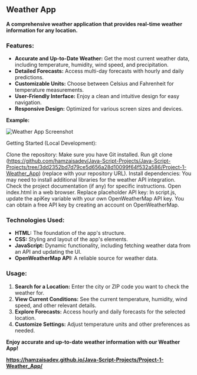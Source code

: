 ## **Weather App**

**A comprehensive weather application that provides real-time weather information for any location.**

### **Features:**

- **Accurate and Up-to-Date Weather:** Get the most current weather data, including temperature, humidity, wind speed, and precipitation.
- **Detailed Forecasts:** Access multi-day forecasts with hourly and daily predictions.
- **Customizable Units:** Choose between Celsius and Fahrenheit for temperature measurements.
- **User-Friendly Interface:** Enjoy a clean and intuitive design for easy navigation.
- **Responsive Design:** Optimized for various screen sizes and devices.

**Example:**

![Weather App Screenshot](./images/)

Getting Started (Local Development):

Clone the repository: Make sure you have Git installed. Run git clone (https://github.com/hamzaisadev/Java-Script-Projects/Java-Script-Projects/tree/3dd2352bd7d79ce5d656a28d10099f64f532a586/Project-1-Weather_App) (replace with your repository URL).
Install dependencies: You may need to install additional libraries for the weather API integration. Check the project documentation (if any) for specific instructions.
Open index.html in a web browser.
Replace placeholder API key: In script.js, update the apiKey variable with your own OpenWeatherMap API key. You can obtain a free API key by creating an account on OpenWeatherMap.

### **Technologies Used:**

- **HTML:** The foundation of the app's structure.
- **CSS:** Styling and layout of the app's elements.
- **JavaScript:** Dynamic functionality, including fetching weather data from an API and updating the UI.
- **OpenWeatherMap API:** A reliable source for weather data.

### **Usage:**

1. **Search for a Location:** Enter the city or ZIP code you want to check the weather for.
2. **View Current Conditions:** See the current temperature, humidity, wind speed, and other relevant details.
3. **Explore Forecasts:** Access hourly and daily forecasts for the selected location.
4. **Customize Settings:** Adjust temperature units and other preferences as needed.

**Enjoy accurate and up-to-date weather information with our Weather App!**

**https://hamzaisadev.github.io/Java-Script-Projects/Project-1-Weather_App/**
